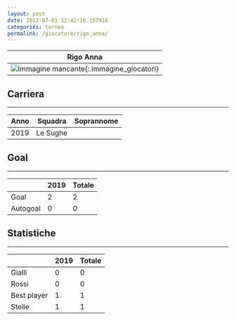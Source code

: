```yaml
---
layout: post
date: 2022-07-01 12:42:16.157918
categories: torneo
permalink: /giocatore/rigo_anna/
---
```

<link rel='stylesheets' href='./../assets/giocatori.css'>

| Rigo Anna |
|:-----:|
| ![Immagine mancante]('./../../assets/giocatori/rigo_anna.png){:.immagine_giocatori} |


## Carriera
----

|Anno|Squadra|Soprannome|
|:---:|---|---|
|2019|Le Sughe||


## Goal
----

| |2019| Totale |
|---|---|---|
|Goal|2|2|
|Autogoal|0|0|


## Statistiche
----

| |2019| Totale |
|---|---|---|
|Gialli|0|0|
|Rossi|0|0|
|Best player|1|1|
|Stelle|1|1|